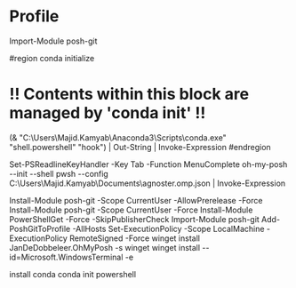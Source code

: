 # Profile

Import-Module posh-git

#region conda initialize
# !! Contents within this block are managed by 'conda init' !!
(& "C:\Users\Majid.Kamyab\Anaconda3\Scripts\conda.exe" "shell.powershell" "hook") | Out-String | Invoke-Expression
#endregion

Set-PSReadlineKeyHandler -Key Tab -Function MenuComplete
oh-my-posh --init --shell pwsh --config C:\Users\Majid.Kamyab\Documents\agnoster.omp.json | Invoke-Expression




Install-Module posh-git -Scope CurrentUser -AllowPrerelease -Force
Install-Module posh-git -Scope CurrentUser -Force
Install-Module PowerShellGet -Force -SkipPublisherCheck
Import-Module posh-git
Add-PoshGitToProfile -AllHosts
Set-ExecutionPolicy -Scope LocalMachine -ExecutionPolicy RemoteSigned -Force
winget install JanDeDobbeleer.OhMyPosh -s winget
winget install --id=Microsoft.WindowsTerminal -e


install conda
conda init powershell





